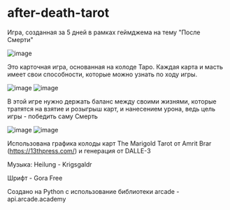 # after-death-tarot
Игра, созданная за 5 дней в рамках геймджема на тему "После Смерти"
 
![image](https://github.com/Comandorr/after-death-tarot/assets/17274353/604c6768-5171-46b8-93c9-a74cd178119e)

Это карточная игра, основанная на колоде Таро. Каждая карта и масть имеет свои способности, которые можно узнать по ходу игры. 
 
![image](https://github.com/Comandorr/after-death-tarot/assets/17274353/84563626-d601-44c4-94eb-82d132018805)
![image](https://github.com/Comandorr/after-death-tarot/assets/17274353/6741b794-855c-4d3f-9fa6-713215df3359)

В этой игре нужно держать баланс между своими жизнями, которые тратятся на взятие и розыгрыш карт, и нанесением урона, ведь цель игры - победить саму Смерть
 
![image](https://github.com/Comandorr/after-death-tarot/assets/17274353/141862ae-43fe-4f6c-bbfa-2763d47090e9)
![image](https://github.com/Comandorr/after-death-tarot/assets/17274353/b3e87996-e857-4b98-ae83-b8fbd562b016)

Использована графика колоды карт The Marigold Tarot от Amrit Brar (https://13thpress.com/) и генерация от DALLE-3
 
Музыка: Heilung - Krigsgaldr
 
Шрифт - Gora Free
 
Создано на Python с использование библиотеки arcade - api.arcade.academy
